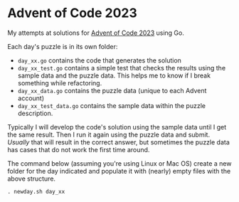 # Advent of Code 2023

My attempts at solutions for [Advent of Code 2023](https://adventofcode.com/2023) using Go.

Each day's puzzle is in its own folder:
- `day_xx.go` contains the code that generates the solution
- `day_xx_test.go` contains a simple test that checks the results using the sample data and the puzzle data. This helps me to know if I break something while refactoring.
- `day_xx_data.go` contains the puzzle data (unique to each Advent account)
- `day_xx_test_data.go` contains the sample data within the puzzle description.

Typically I will develop the code's solution using the sample data until I get the same result. Then I run it again using the puzzle data and submit. *Usually* that will result in the correct answer, but sometimes the puzzle data has cases that do not work the first time around.

The command below (assuming you're using Linux or Mac OS) create a new folder for the day indicated and populate it with (nearly) empty files with the above structure.
```
. newday.sh day_xx
```
